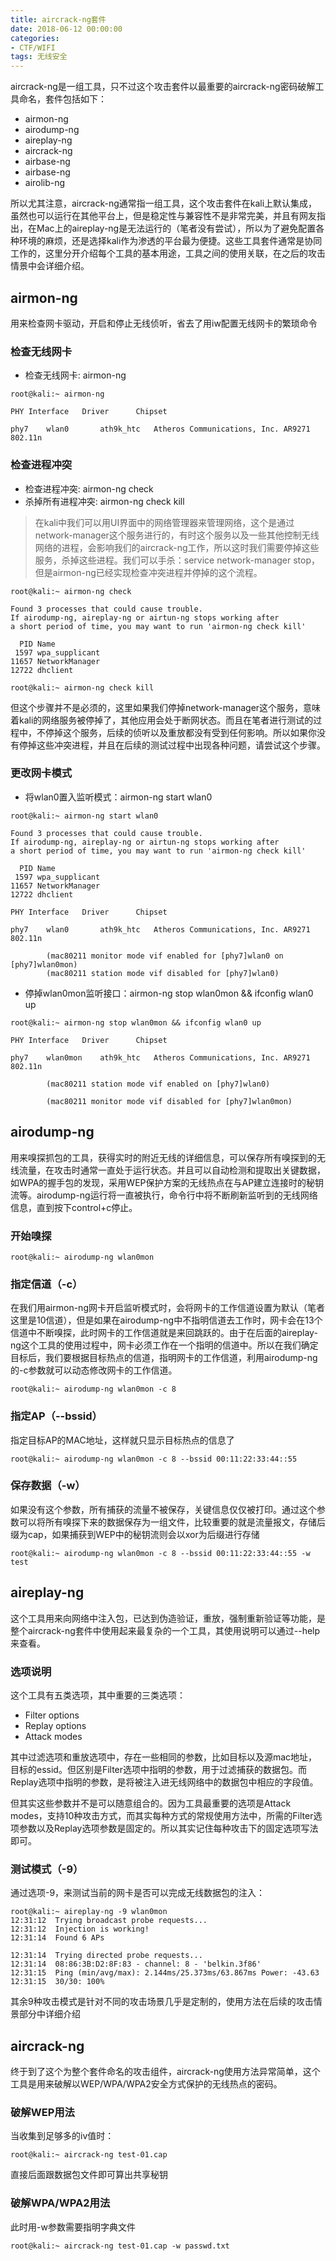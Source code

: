 ```yaml
---
title: aircrack-ng套件
date: 2018-06-12 00:00:00
categories:
- CTF/WIFI
tags: 无线安全
--- 
```



aircrack-ng是一组工具，只不过这个攻击套件以最重要的aircrack-ng密码破解工具命名，套件包括如下：

- airmon-ng
- airodump-ng
- aireplay-ng
- aircrack-ng
- airbase-ng
- airbase-ng
- airolib-ng

所以尤其注意，aircrack-ng通常指一组工具，这个攻击套件在kali上默认集成，虽然也可以运行在其他平台上，但是稳定性与兼容性不是非常完美，并且有网友指出，在Mac上的aireplay-ng是无法运行的（笔者没有尝试），所以为了避免配置各种环境的麻烦，还是选择kali作为渗透的平台最为便捷。这些工具套件通常是协同工作的，这里分开介绍每个工具的基本用途，工具之间的使用关联，在之后的攻击情景中会详细介绍。

## airmon-ng

用来检查网卡驱动，开启和停止无线侦听，省去了用iw配置无线网卡的繁琐命令

### 检查无线网卡

- 检查无线网卡: airmon-ng

```
root@kali:~ airmon-ng

PHY	Interface	Driver		Chipset

phy7	wlan0		ath9k_htc	Atheros Communications, Inc. AR9271 802.11n

```

### 检查进程冲突

- 检查进程冲突: airmon-ng check
- 杀掉所有进程冲突: airmon-ng check kill

> 在kali中我们可以用UI界面中的网络管理器来管理网络，这个是通过network-manager这个服务进行的，有时这个服务以及一些其他控制无线网络的进程，会影响我们的aircrack-ng工作，所以这时我们需要停掉这些服务，杀掉这些进程。我们可以手杀：service network-manager stop，但是airmon-ng已经实现检查冲突进程并停掉的这个流程。

```
root@kali:~ airmon-ng check

Found 3 processes that could cause trouble.
If airodump-ng, aireplay-ng or airtun-ng stops working after
a short period of time, you may want to run 'airmon-ng check kill'

  PID Name
 1597 wpa_supplicant
11657 NetworkManager
12722 dhclient

root@kali:~ airmon-ng check kill
```

但这个步骤并不是必须的，这里如果我们停掉network-manager这个服务，意味着kali的网络服务被停掉了，其他应用会处于断网状态。而且在笔者进行测试的过程中，不停掉这个服务，后续的侦听以及重放都没有受到任何影响。所以如果你没有停掉这些冲突进程，并且在后续的测试过程中出现各种问题，请尝试这个步骤。

### 更改网卡模式

- 将wlan0置入监听模式：airmon-ng start wlan0

```
root@kali:~ airmon-ng start wlan0

Found 3 processes that could cause trouble.
If airodump-ng, aireplay-ng or airtun-ng stops working after
a short period of time, you may want to run 'airmon-ng check kill'

  PID Name
 1597 wpa_supplicant
11657 NetworkManager
12722 dhclient

PHY	Interface	Driver		Chipset

phy7	wlan0		ath9k_htc	Atheros Communications, Inc. AR9271 802.11n

		(mac80211 monitor mode vif enabled for [phy7]wlan0 on [phy7]wlan0mon)
		(mac80211 station mode vif disabled for [phy7]wlan0)
```

- 停掉wlan0mon监听接口：airmon-ng stop wlan0mon && ifconfig wlan0 up

```
root@kali:~ airmon-ng stop wlan0mon && ifconfig wlan0 up

PHY	Interface	Driver		Chipset

phy7	wlan0mon	ath9k_htc	Atheros Communications, Inc. AR9271 802.11n

		(mac80211 station mode vif enabled on [phy7]wlan0)

		(mac80211 monitor mode vif disabled for [phy7]wlan0mon)
```

## airodump-ng

用来嗅探抓包的工具，获得实时的附近无线的详细信息，可以保存所有嗅探到的无线流量，在攻击时通常一直处于运行状态。并且可以自动检测和提取出关键数据，如WPA的握手包的发现，采用WEP保护方案的无线热点在与AP建立连接时的秘钥流等。airodump-ng运行将一直被执行，命令行中将不断刷新监听到的无线网络信息，直到按下control+c停止。

### 开始嗅探

```
root@kali:~ airodump-ng wlan0mon
```

### 指定信道（-c）

在我们用airmon-ng网卡开启监听模式时，会将网卡的工作信道设置为默认（笔者这里是10信道），但是如果在airodump-ng中不指明信道去工作时，网卡会在13个信道中不断嗅探，此时网卡的工作信道就是来回跳跃的。由于在后面的aireplay-ng这个工具的使用过程中，网卡必须工作在一个指明的信道中。所以在我们确定目标后，我们要根据目标热点的信道，指明网卡的工作信道，利用airodump-ng的-c参数就可以动态修改网卡的工作信道。

```
root@kali:~ airodump-ng wlan0mon -c 8
```

### 指定AP（--bssid）

指定目标AP的MAC地址，这样就只显示目标热点的信息了

```
root@kali:~ airodump-ng wlan0mon -c 8 --bssid 00:11:22:33:44::55
```

### 保存数据（-w）

如果没有这个参数，所有捕获的流量不被保存，关键信息仅仅被打印。通过这个参数可以将所有嗅探下来的数据保存为一组文件，比较重要的就是流量报文，存储后缀为cap，如果捕获到WEP中的秘钥流则会以xor为后缀进行存储

```
root@kali:~ airodump-ng wlan0mon -c 8 --bssid 00:11:22:33:44::55 -w test
```

## aireplay-ng

这个工具用来向网络中注入包，已达到伪造验证，重放，强制重新验证等功能，是整个aircrack-ng套件中使用起来最复杂的一个工具，其使用说明可以通过--help来查看。

### 选项说明

这个工具有五类选项，其中重要的三类选项：

- Filter options
- Replay options
- Attack modes

其中过滤选项和重放选项中，存在一些相同的参数，比如目标以及源mac地址，目标的essid。但区别是Filter选项中指明的参数，用于过滤捕获的数据包。而Replay选项中指明的参数，是将被注入进无线网络中的数据包中相应的字段值。

但其实这些参数并不是可以随意组合的。因为工具最重要的选项是Attack modes，支持10种攻击方式，而其实每种方式的常规使用方法中，所需的Filter选项参数以及Replay选项参数是固定的。所以其实记住每种攻击下的固定选项写法即可。

### 测试模式（-9）

通过选项-9，来测试当前的网卡是否可以完成无线数据包的注入：

```
root@kali:~ aireplay-ng -9 wlan0mon
12:31:12  Trying broadcast probe requests...
12:31:12  Injection is working!
12:31:14  Found 6 APs

12:31:14  Trying directed probe requests...
12:31:14  08:86:3B:D2:8F:83 - channel: 8 - 'belkin.3f86'
12:31:15  Ping (min/avg/max): 2.144ms/25.373ms/63.867ms Power: -43.63
12:31:15  30/30: 100%
```

其余9种攻击模式是针对不同的攻击场景几乎是定制的，使用方法在后续的攻击情景部分中详细介绍

## aircrack-ng

终于到了这个为整个套件命名的攻击组件，aircrack-ng使用方法异常简单，这个工具是用来破解以WEP/WPA/WPA2安全方式保护的无线热点的密码。

### 破解WEP用法

当收集到足够多的iv值时：

```
root@kali:~ aircrack-ng test-01.cap
```

直接后面跟数据包文件即可算出共享秘钥

### 破解WPA/WPA2用法

此时用-w参数需要指明字典文件

```
root@kali:~ aircrack-ng test-01.cap -w passwd.txt
```